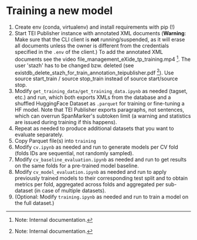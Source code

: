 # Training a new model

1. Create env (conda, virtualenv) and install requirements with pip (!)
2. Start TEI Publisher instance with annotated XML documents (**Warning**: Make sure that the CLI client is **not** running/suspended, as it will erase all documents unless the owner is different from the credentials specified in the `.env` of the client.) To add the annotated XML documents see the video file_management_eXide_tp_training.mp4 [^1]. The user 'stazh' has to be changed bzw. deleted (see existdb_delete_stazh_for_train_annotation_teipublisher.pdf [^2]). Use source start_train / source stop_train instead of source start/source stop. 
3. Modify `get_training_data/get_training_data.ipynb` as needed (tagset, etc.) and run, which both exports XMLs from the database and a shuffled HuggingFace Dataset as `.parquet` for training or fine-tuning a HF model. Note that TEI Publisher exports paragraphs, not sentences, which can overrun SpanMarker's subtoken limit (a warning and statistics are issued during training if this happens).
4. Repeat as needed to produce additional datasets that you want to evaluate separately.
5. Copy Parquet file(s) into `training`
6. Modify `cv.ipynb` as needed and run to generate models per CV fold (folds IDs are sequential, not randomly sampled).
7. Modify `cv_baseline_evaluation.ipynb` as needed and run to get results on the same folds for a pre-trained model baseline.
8. Modify `cv_model_evaluation.ipynb` as needed and run to apply previously trained models to their corresponding test split and to obtain metrics per fold, aggregated across folds and aggregated per sub-dataset (in case of multiple datasets).
9. (Optional: Modify `training.ipynb` as needed and run to train a model on the full dataset.)

[^1]: Note: Internal documentation.
[^2]: Note: Internal documentation.

